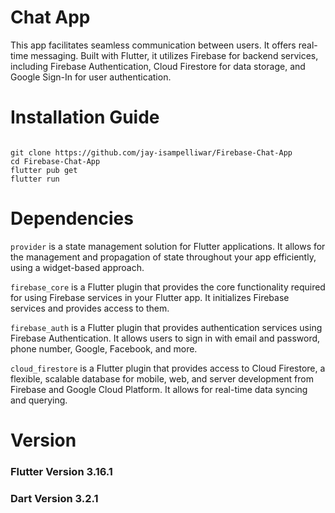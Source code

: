 # Chat App

This app facilitates seamless communication between users. It offers real-time messaging. Built with Flutter, it utilizes Firebase for backend services, including Firebase Authentication, Cloud Firestore for data storage, and Google Sign-In for user authentication.

# Installation Guide
```

git clone https://github.com/jay-isampelliwar/Firebase-Chat-App
cd Firebase-Chat-App
flutter pub get
flutter run

```

# Dependencies
```provider``` is a state management solution for Flutter applications. It allows for the management and propagation of state throughout your app efficiently, using a widget-based approach.

```firebase_core``` is a Flutter plugin that provides the core functionality required for using Firebase services in your Flutter app. It initializes Firebase services and provides access to them.
  
```firebase_auth``` is a Flutter plugin that provides authentication services using Firebase Authentication. It allows users to sign in with email and password, phone number, Google, Facebook, and more.
  
```cloud_firestore``` is a Flutter plugin that provides access to Cloud Firestore, a flexible, scalable database for mobile, web, and server development from Firebase and Google Cloud Platform. It allows for real-time data syncing and querying.  

# Version
### Flutter Version 3.16.1
### Dart Version 3.2.1

